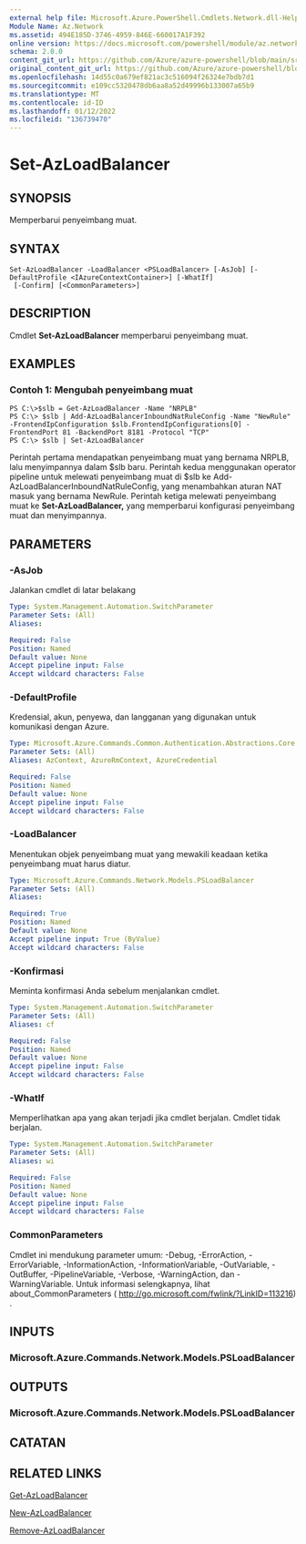 ```yaml
---
external help file: Microsoft.Azure.PowerShell.Cmdlets.Network.dll-Help.xml
Module Name: Az.Network
ms.assetid: 494E185D-3746-4959-846E-660017A1F392
online version: https://docs.microsoft.com/powershell/module/az.network/set-azloadbalancer
schema: 2.0.0
content_git_url: https://github.com/Azure/azure-powershell/blob/main/src/Network/Network/help/Set-AzLoadBalancer.md
original_content_git_url: https://github.com/Azure/azure-powershell/blob/main/src/Network/Network/help/Set-AzLoadBalancer.md
ms.openlocfilehash: 14d55c0a679ef821ac3c516094f26324e7bdb7d1
ms.sourcegitcommit: e109cc5320478db6aa8a52d49996b133007a65b9
ms.translationtype: MT
ms.contentlocale: id-ID
ms.lasthandoff: 01/12/2022
ms.locfileid: "136739470"
---
```

# Set-AzLoadBalancer

## SYNOPSIS
Memperbarui penyeimbang muat.

## SYNTAX

```
Set-AzLoadBalancer -LoadBalancer <PSLoadBalancer> [-AsJob] [-DefaultProfile <IAzureContextContainer>] [-WhatIf]
 [-Confirm] [<CommonParameters>]
```

## DESCRIPTION
Cmdlet **Set-AzLoadBalancer** memperbarui penyeimbang muat.

## EXAMPLES

### Contoh 1: Mengubah penyeimbang muat
```
PS C:\>$slb = Get-AzLoadBalancer -Name "NRPLB"
PS C:\> $slb | Add-AzLoadBalancerInboundNatRuleConfig -Name "NewRule" -FrontendIpConfiguration $slb.FrontendIpConfigurations[0] -FrontendPort 81 -BackendPort 8181 -Protocol "TCP"
PS C:\> $slb | Set-AzLoadBalancer
```

Perintah pertama mendapatkan penyeimbang muat yang bernama NRPLB, lalu menyimpannya dalam $slb baru.
Perintah kedua menggunakan operator pipeline untuk melewati penyeimbang muat di $slb ke Add-AzLoadBalancerInboundNatRuleConfig, yang menambahkan aturan NAT masuk yang bernama NewRule.
Perintah ketiga melewati penyeimbang muat ke **Set-AzLoadBalancer,** yang memperbarui konfigurasi penyeimbang muat dan menyimpannya.

## PARAMETERS

### -AsJob
Jalankan cmdlet di latar belakang

```yaml
Type: System.Management.Automation.SwitchParameter
Parameter Sets: (All)
Aliases:

Required: False
Position: Named
Default value: None
Accept pipeline input: False
Accept wildcard characters: False
```

### -DefaultProfile
Kredensial, akun, penyewa, dan langganan yang digunakan untuk komunikasi dengan Azure.

```yaml
Type: Microsoft.Azure.Commands.Common.Authentication.Abstractions.Core.IAzureContextContainer
Parameter Sets: (All)
Aliases: AzContext, AzureRmContext, AzureCredential

Required: False
Position: Named
Default value: None
Accept pipeline input: False
Accept wildcard characters: False
```

### -LoadBalancer
Menentukan objek penyeimbang muat yang mewakili keadaan ketika penyeimbang muat harus diatur.

```yaml
Type: Microsoft.Azure.Commands.Network.Models.PSLoadBalancer
Parameter Sets: (All)
Aliases:

Required: True
Position: Named
Default value: None
Accept pipeline input: True (ByValue)
Accept wildcard characters: False
```

### -Konfirmasi
Meminta konfirmasi Anda sebelum menjalankan cmdlet.

```yaml
Type: System.Management.Automation.SwitchParameter
Parameter Sets: (All)
Aliases: cf

Required: False
Position: Named
Default value: None
Accept pipeline input: False
Accept wildcard characters: False
```

### -WhatIf
Memperlihatkan apa yang akan terjadi jika cmdlet berjalan. Cmdlet tidak berjalan.

```yaml
Type: System.Management.Automation.SwitchParameter
Parameter Sets: (All)
Aliases: wi

Required: False
Position: Named
Default value: None
Accept pipeline input: False
Accept wildcard characters: False
```

### CommonParameters
Cmdlet ini mendukung parameter umum: -Debug, -ErrorAction, -ErrorVariable, -InformationAction, -InformationVariable, -OutVariable, -OutBuffer, -PipelineVariable, -Verbose, -WarningAction, dan -WarningVariable. Untuk informasi selengkapnya, lihat about_CommonParameters ( http://go.microsoft.com/fwlink/?LinkID=113216) .

## INPUTS

### Microsoft.Azure.Commands.Network.Models.PSLoadBalancer

## OUTPUTS

### Microsoft.Azure.Commands.Network.Models.PSLoadBalancer

## CATATAN

## RELATED LINKS

[Get-AzLoadBalancer](./Get-AzLoadBalancer.md)

[New-AzLoadBalancer](./New-AzLoadBalancer.md)

[Remove-AzLoadBalancer](./Remove-AzLoadBalancer.md)


